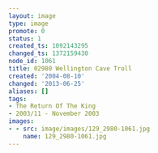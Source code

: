 ```yaml
---
layout: image
type: image
promote: 0
status: 1
created_ts: 1092143295
changed_ts: 1372159430
node_id: 1061
title: 02980 Wellington Cave Troll
created: '2004-08-10'
changed: '2013-06-25'
aliases: []
tags:
- The Return Of The King
- 2003/11 - November 2003
images:
- - src: image/images/129_2980-1061.jpg
    name: 129_2980-1061.jpg
---
```


